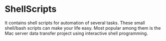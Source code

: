 ShellScripts
============

It contains shell scripts for automation of several tasks. These small shell/bash scripts can make your life easy.
Most popular among them is the Mac server data transfer project using interactive shell programming.
